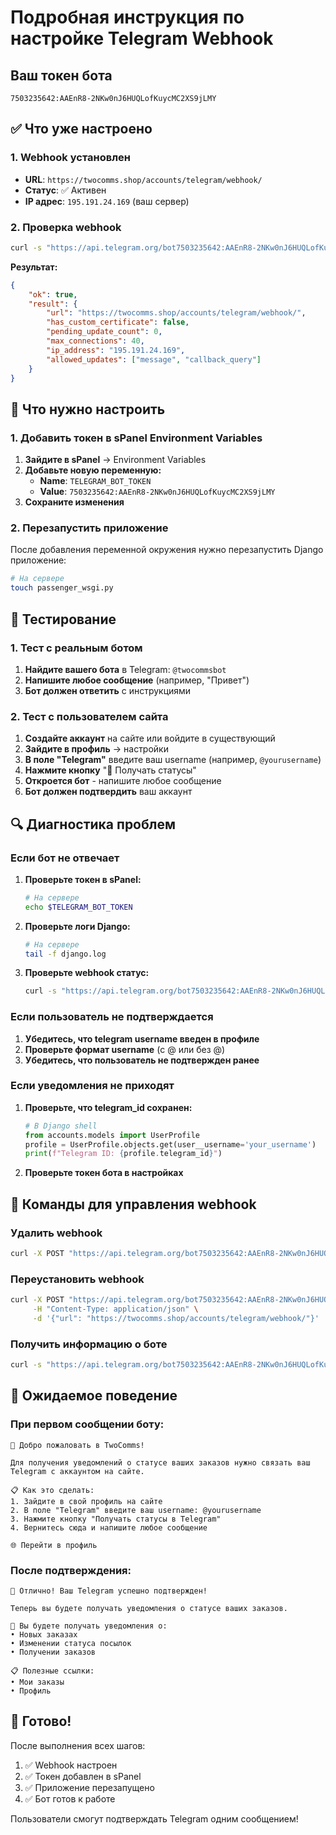 # Подробная инструкция по настройке Telegram Webhook

## Ваш токен бота
```
7503235642:AAEnR8-2NKw0nJ6HUQLofKuycMC2XS9jLMY
```

## ✅ Что уже настроено

### 1. Webhook установлен
- **URL**: `https://twocomms.shop/accounts/telegram/webhook/`
- **Статус**: ✅ Активен
- **IP адрес**: `195.191.24.169` (ваш сервер)

### 2. Проверка webhook
```bash
curl -s "https://api.telegram.org/bot7503235642:AAEnR8-2NKw0nJ6HUQLofKuycMC2XS9jLMY/getWebhookInfo"
```

**Результат:**
```json
{
    "ok": true,
    "result": {
        "url": "https://twocomms.shop/accounts/telegram/webhook/",
        "has_custom_certificate": false,
        "pending_update_count": 0,
        "max_connections": 40,
        "ip_address": "195.191.24.169",
        "allowed_updates": ["message", "callback_query"]
    }
}
```

## 🔧 Что нужно настроить

### 1. Добавить токен в sPanel Environment Variables

1. **Зайдите в sPanel** → Environment Variables
2. **Добавьте новую переменную:**
   - **Name**: `TELEGRAM_BOT_TOKEN`
   - **Value**: `7503235642:AAEnR8-2NKw0nJ6HUQLofKuycMC2XS9jLMY`
3. **Сохраните изменения**

### 2. Перезапустить приложение

После добавления переменной окружения нужно перезапустить Django приложение:

```bash
# На сервере
touch passenger_wsgi.py
```

## 🧪 Тестирование

### 1. Тест с реальным ботом

1. **Найдите вашего бота** в Telegram: `@twocommsbot`
2. **Напишите любое сообщение** (например, "Привет")
3. **Бот должен ответить** с инструкциями

### 2. Тест с пользователем сайта

1. **Создайте аккаунт** на сайте или войдите в существующий
2. **Зайдите в профиль** → настройки
3. **В поле "Telegram"** введите ваш username (например, `@yourusername`)
4. **Нажмите кнопку** "📱 Получать статусы"
5. **Откроется бот** - напишите любое сообщение
6. **Бот должен подтвердить** ваш аккаунт

## 🔍 Диагностика проблем

### Если бот не отвечает

1. **Проверьте токен в sPanel:**
   ```bash
   # На сервере
   echo $TELEGRAM_BOT_TOKEN
   ```

2. **Проверьте логи Django:**
   ```bash
   # На сервере
   tail -f django.log
   ```

3. **Проверьте webhook статус:**
   ```bash
   curl -s "https://api.telegram.org/bot7503235642:AAEnR8-2NKw0nJ6HUQLofKuycMC2XS9jLMY/getWebhookInfo" | python3 -m json.tool
   ```

### Если пользователь не подтверждается

1. **Убедитесь, что telegram username введен в профиле**
2. **Проверьте формат username** (с @ или без @)
3. **Убедитесь, что пользователь не подтвержден ранее**

### Если уведомления не приходят

1. **Проверьте, что telegram_id сохранен:**
   ```python
   # В Django shell
   from accounts.models import UserProfile
   profile = UserProfile.objects.get(user__username='your_username')
   print(f"Telegram ID: {profile.telegram_id}")
   ```

2. **Проверьте токен бота в настройках**

## 📱 Команды для управления webhook

### Удалить webhook
```bash
curl -X POST "https://api.telegram.org/bot7503235642:AAEnR8-2NKw0nJ6HUQLofKuycMC2XS9jLMY/deleteWebhook"
```

### Переустановить webhook
```bash
curl -X POST "https://api.telegram.org/bot7503235642:AAEnR8-2NKw0nJ6HUQLofKuycMC2XS9jLMY/setWebhook" \
     -H "Content-Type: application/json" \
     -d '{"url": "https://twocomms.shop/accounts/telegram/webhook/"}'
```

### Получить информацию о боте
```bash
curl -s "https://api.telegram.org/bot7503235642:AAEnR8-2NKw0nJ6HUQLofKuycMC2XS9jLMY/getMe" | python3 -m json.tool
```

## 🎯 Ожидаемое поведение

### При первом сообщении боту:
```
👋 Добро пожаловать в TwoComms!

Для получения уведомлений о статусе ваших заказов нужно связать ваш Telegram с аккаунтом на сайте.

📋 Как это сделать:
1. Зайдите в свой профиль на сайте
2. В поле "Telegram" введите ваш username: @yourusername
3. Нажмите кнопку "Получать статусы в Telegram"
4. Вернитесь сюда и напишите любое сообщение

🌐 Перейти в профиль
```

### После подтверждения:
```
🎉 Отлично! Ваш Telegram успешно подтвержден!

Теперь вы будете получать уведомления о статусе ваших заказов.

🔔 Вы будете получать уведомления о:
• Новых заказах
• Изменении статуса посылок  
• Получении заказов

📋 Полезные ссылки:
• Мои заказы
• Профиль
```

## 🚀 Готово!

После выполнения всех шагов:
1. ✅ Webhook настроен
2. ✅ Токен добавлен в sPanel
3. ✅ Приложение перезапущено
4. ✅ Бот готов к работе

Пользователи смогут подтверждать Telegram одним сообщением!

